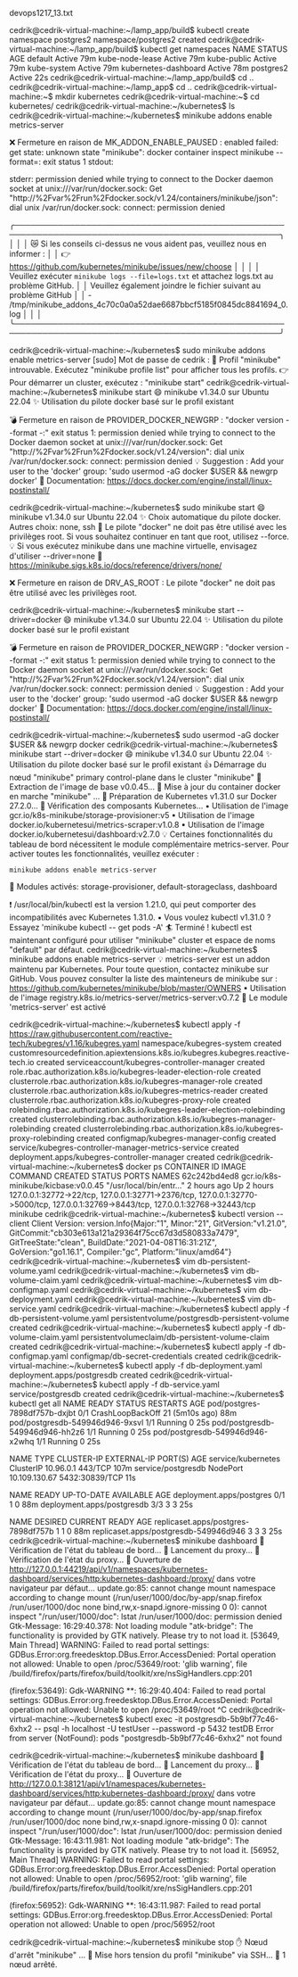 devops1217_13.txt

cedrik@cedrik-virtual-machine:~/lamp_app/build$ kubectl create namespace postgres2
namespace/postgres2 created
cedrik@cedrik-virtual-machine:~/lamp_app/build$ kubectl get namespaces
NAME                   STATUS   AGE
default                Active   79m
kube-node-lease        Active   79m
kube-public            Active   79m
kube-system            Active   79m
kubernetes-dashboard   Active   78m
postgres2              Active   22s
cedrik@cedrik-virtual-machine:~/lamp_app/build$ cd ..
cedrik@cedrik-virtual-machine:~/lamp_app$ cd ..
cedrik@cedrik-virtual-machine:~$ mkdir kubernetes
cedrik@cedrik-virtual-machine:~$ cd kubernetes/
cedrik@cedrik-virtual-machine:~/kubernetes$ ls
cedrik@cedrik-virtual-machine:~/kubernetes$ minikube addons enable metrics-server

❌  Fermeture en raison de MK_ADDON_ENABLE_PAUSED : enabled failed: get state: unknown state "minikube": docker container inspect minikube --format=<no value>: exit status 1
stdout:


stderr:
permission denied while trying to connect to the Docker daemon socket at unix:///var/run/docker.sock: Get "http://%2Fvar%2Frun%2Fdocker.sock/v1.24/containers/minikube/json": dial unix /var/run/docker.sock: connect: permission denied


╭──────────────────────────────────────────────────────────────────────────────────────────────────╮
│                                                                                                  │
│    😿  Si les conseils ci-dessus ne vous aident pas, veuillez nous en informer :                 │
│    👉  https://github.com/kubernetes/minikube/issues/new/choose                                  │
│                                                                                                  │
│    Veuillez exécuter `minikube logs --file=logs.txt` et attachez logs.txt au problème GitHub.    │
│    Veuillez également joindre le fichier suivant au problème GitHub                              │
│    - /tmp/minikube_addons_4c70c0a0a52dae6687bbcf5185f0845dc8841694_0.log                         │
│                                                                                                  │
╰──────────────────────────────────────────────────────────────────────────────────────────────────╯

cedrik@cedrik-virtual-machine:~/kubernetes$ sudo minikube addons enable metrics-server
[sudo] Mot de passe de cedrik : 
🤷  Profil "minikube" introuvable. Exécutez "minikube profile list" pour afficher tous les profils.
👉  Pour démarrer un cluster, exécutez : "minikube start"
cedrik@cedrik-virtual-machine:~/kubernetes$ minikube start
😄  minikube v1.34.0 sur Ubuntu 22.04
✨  Utilisation du pilote docker basé sur le profil existant

💣  Fermeture en raison de PROVIDER_DOCKER_NEWGRP : "docker version --format <no value>-<no value>:<no value>" exit status 1: permission denied while trying to connect to the Docker daemon socket at unix:///var/run/docker.sock: Get "http://%2Fvar%2Frun%2Fdocker.sock/v1.24/version": dial unix /var/run/docker.sock: connect: permission denied
💡  Suggestion : Add your user to the 'docker' group: 'sudo usermod -aG docker $USER && newgrp docker'
📘  Documentation: https://docs.docker.com/engine/install/linux-postinstall/

cedrik@cedrik-virtual-machine:~/kubernetes$ sudo minikube start
😄  minikube v1.34.0 sur Ubuntu 22.04
✨  Choix automatique du pilote docker. Autres choix: none, ssh
🛑  Le pilote "docker" ne doit pas être utilisé avec les privilèges root. Si vous souhaitez continuer en tant que root, utilisez --force.
💡  Si vous exécutez minikube dans une machine virtuelle, envisagez d'utiliser --driver=none
📘    https://minikube.sigs.k8s.io/docs/reference/drivers/none/

❌  Fermeture en raison de DRV_AS_ROOT : Le pilote "docker" ne doit pas être utilisé avec les privilèges root.

cedrik@cedrik-virtual-machine:~/kubernetes$ minikube start --driver=docker
😄  minikube v1.34.0 sur Ubuntu 22.04
✨  Utilisation du pilote docker basé sur le profil existant

💣  Fermeture en raison de PROVIDER_DOCKER_NEWGRP : "docker version --format <no value>-<no value>:<no value>" exit status 1: permission denied while trying to connect to the Docker daemon socket at unix:///var/run/docker.sock: Get "http://%2Fvar%2Frun%2Fdocker.sock/v1.24/version": dial unix /var/run/docker.sock: connect: permission denied
💡  Suggestion : Add your user to the 'docker' group: 'sudo usermod -aG docker $USER && newgrp docker'
📘  Documentation: https://docs.docker.com/engine/install/linux-postinstall/

cedrik@cedrik-virtual-machine:~/kubernetes$ sudo usermod -aG docker $USER && newgrp docker
cedrik@cedrik-virtual-machine:~/kubernetes$ minikube start --driver=docker
😄  minikube v1.34.0 sur Ubuntu 22.04
✨  Utilisation du pilote docker basé sur le profil existant
👍  Démarrage du nœud "minikube" primary control-plane dans le cluster "minikube"
🚜  Extraction de l'image de base v0.0.45...
🏃  Mise à jour du container docker en marche "minikube" ...
🐳  Préparation de Kubernetes v1.31.0 sur Docker 27.2.0...
🔎  Vérification des composants Kubernetes...
    ▪ Utilisation de l'image gcr.io/k8s-minikube/storage-provisioner:v5
    ▪ Utilisation de l'image docker.io/kubernetesui/metrics-scraper:v1.0.8
    ▪ Utilisation de l'image docker.io/kubernetesui/dashboard:v2.7.0
💡  Certaines fonctionnalités du tableau de bord nécessitent le module complémentaire metrics-server. Pour activer toutes les fonctionnalités, veuillez exécuter :

	minikube addons enable metrics-server

🌟  Modules activés: storage-provisioner, default-storageclass, dashboard

❗  /usr/local/bin/kubectl est la version 1.21.0, qui peut comporter des incompatibilités avec Kubernetes 1.31.0.
    ▪ Vous voulez kubectl v1.31.0 ? Essayez 'minikube kubectl -- get pods -A'
🏄  Terminé ! kubectl est maintenant configuré pour utiliser "minikube" cluster et espace de noms "default" par défaut.
cedrik@cedrik-virtual-machine:~/kubernetes$ minikube addons enable metrics-server
💡  metrics-server est un addon maintenu par Kubernetes. Pour toute question, contactez minikube sur GitHub.
Vous pouvez consulter la liste des mainteneurs de minikube sur : https://github.com/kubernetes/minikube/blob/master/OWNERS
    ▪ Utilisation de l'image registry.k8s.io/metrics-server/metrics-server:v0.7.2
🌟  Le module 'metrics-server' est activé

cedrik@cedrik-virtual-machine:~/kubernetes$ kubectl apply -f https://raw.githubusercontent.com/reactive-tech/kubegres/v1.16/kubegres.yaml
namespace/kubegres-system created
customresourcedefinition.apiextensions.k8s.io/kubegres.kubegres.reactive-tech.io created
serviceaccount/kubegres-controller-manager created
role.rbac.authorization.k8s.io/kubegres-leader-election-role created
clusterrole.rbac.authorization.k8s.io/kubegres-manager-role created
clusterrole.rbac.authorization.k8s.io/kubegres-metrics-reader created
clusterrole.rbac.authorization.k8s.io/kubegres-proxy-role created
rolebinding.rbac.authorization.k8s.io/kubegres-leader-election-rolebinding created
clusterrolebinding.rbac.authorization.k8s.io/kubegres-manager-rolebinding created
clusterrolebinding.rbac.authorization.k8s.io/kubegres-proxy-rolebinding created
configmap/kubegres-manager-config created
service/kubegres-controller-manager-metrics-service created
deployment.apps/kubegres-controller-manager created
cedrik@cedrik-virtual-machine:~/kubernetes$ docker ps
CONTAINER ID   IMAGE                                 COMMAND                  CREATED       STATUS       PORTS                                                                                                                                  NAMES
62c242bd4ed8   gcr.io/k8s-minikube/kicbase:v0.0.45   "/usr/local/bin/entr…"   2 hours ago   Up 2 hours   127.0.0.1:32772->22/tcp, 127.0.0.1:32771->2376/tcp, 127.0.0.1:32770->5000/tcp, 127.0.0.1:32769->8443/tcp, 127.0.0.1:32768->32443/tcp   minikube
cedrik@cedrik-virtual-machine:~/kubernetes$ kubectl version --client
Client Version: version.Info{Major:"1", Minor:"21", GitVersion:"v1.21.0", GitCommit:"cb303e613a121a29364f75cc67d3d580833a7479", GitTreeState:"clean", BuildDate:"2021-04-08T16:31:21Z", GoVersion:"go1.16.1", Compiler:"gc", Platform:"linux/amd64"}
cedrik@cedrik-virtual-machine:~/kubernetes$ vim db-persistent-volume.yaml
cedrik@cedrik-virtual-machine:~/kubernetes$ vim db-volume-claim.yaml
cedrik@cedrik-virtual-machine:~/kubernetes$ vim db-configmap.yaml 
cedrik@cedrik-virtual-machine:~/kubernetes$ vim db-deployment.yaml
cedrik@cedrik-virtual-machine:~/kubernetes$ vim db-service.yaml
cedrik@cedrik-virtual-machine:~/kubernetes$ kubectl apply -f db-persistent-volume.yaml
persistentvolume/postgresdb-persistent-volume created
cedrik@cedrik-virtual-machine:~/kubernetes$ kubectl apply -f db-volume-claim.yaml
persistentvolumeclaim/db-persistent-volume-claim created
cedrik@cedrik-virtual-machine:~/kubernetes$ kubectl apply -f db-configmap.yaml
configmap/db-secret-credentials created
cedrik@cedrik-virtual-machine:~/kubernetes$ kubectl apply -f db-deployment.yaml
deployment.apps/postgresdb created
cedrik@cedrik-virtual-machine:~/kubernetes$ kubectl apply -f db-service.yaml
service/postgresdb created
cedrik@cedrik-virtual-machine:~/kubernetes$ kubectl get all
NAME                              READY   STATUS             RESTARTS         AGE
pod/postgres-7898df757b-dxjbt     0/1     CrashLoopBackOff   21 (5m10s ago)   88m
pod/postgresdb-549946d946-9xsvl   1/1     Running            0                25s
pod/postgresdb-549946d946-hh2z6   1/1     Running            0                25s
pod/postgresdb-549946d946-x2whq   1/1     Running            0                25s

NAME                 TYPE        CLUSTER-IP      EXTERNAL-IP   PORT(S)          AGE
service/kubernetes   ClusterIP   10.96.0.1       <none>        443/TCP          107m
service/postgresdb   NodePort    10.109.130.67   <none>        5432:30839/TCP   11s

NAME                         READY   UP-TO-DATE   AVAILABLE   AGE
deployment.apps/postgres     0/1     1            0           88m
deployment.apps/postgresdb   3/3     3            3           25s

NAME                                    DESIRED   CURRENT   READY   AGE
replicaset.apps/postgres-7898df757b     1         1         0       88m
replicaset.apps/postgresdb-549946d946   3         3         3       25s
cedrik@cedrik-virtual-machine:~/kubernetes$ minikube dashboard
🤔  Vérification de l'état du tableau de bord...
🚀  Lancement du proxy...
🤔  Vérification de l'état du proxy...
🎉  Ouverture de http://127.0.0.1:44219/api/v1/namespaces/kubernetes-dashboard/services/http:kubernetes-dashboard:/proxy/ dans votre navigateur par défaut...
update.go:85: cannot change mount namespace according to change mount (/run/user/1000/doc/by-app/snap.firefox /run/user/1000/doc none bind,rw,x-snapd.ignore-missing 0 0): cannot inspect "/run/user/1000/doc": lstat /run/user/1000/doc: permission denied
Gtk-Message: 16:29:40.378: Not loading module "atk-bridge": The functionality is provided by GTK natively. Please try to not load it.
[53649, Main Thread] WARNING: Failed to read portal settings: GDBus.Error:org.freedesktop.DBus.Error.AccessDenied: Portal operation not allowed: Unable to open /proc/53649/root: 'glib warning', file /build/firefox/parts/firefox/build/toolkit/xre/nsSigHandlers.cpp:201

(firefox:53649): Gdk-WARNING **: 16:29:40.404: Failed to read portal settings: GDBus.Error:org.freedesktop.DBus.Error.AccessDenied: Portal operation not allowed: Unable to open /proc/53649/root
^C
cedrik@cedrik-virtual-machine:~/kubernetes$ kubectl exec -it postgresdb-5b9bf77c46-6xhx2 -- psql -h localhost -U testUser --password -p 5432 testDB
Error from server (NotFound): pods "postgresdb-5b9bf77c46-6xhx2" not found

cedrik@cedrik-virtual-machine:~/kubernetes$ minikube dashboard
🤔  Vérification de l'état du tableau de bord...
🚀  Lancement du proxy...
🤔  Vérification de l'état du proxy...
🎉  Ouverture de http://127.0.0.1:38121/api/v1/namespaces/kubernetes-dashboard/services/http:kubernetes-dashboard:/proxy/ dans votre navigateur par défaut...
update.go:85: cannot change mount namespace according to change mount (/run/user/1000/doc/by-app/snap.firefox /run/user/1000/doc none bind,rw,x-snapd.ignore-missing 0 0): cannot inspect "/run/user/1000/doc": lstat /run/user/1000/doc: permission denied
Gtk-Message: 16:43:11.981: Not loading module "atk-bridge": The functionality is provided by GTK natively. Please try to not load it.
[56952, Main Thread] WARNING: Failed to read portal settings: GDBus.Error:org.freedesktop.DBus.Error.AccessDenied: Portal operation not allowed: Unable to open /proc/56952/root: 'glib warning', file /build/firefox/parts/firefox/build/toolkit/xre/nsSigHandlers.cpp:201

(firefox:56952): Gdk-WARNING **: 16:43:11.987: Failed to read portal settings: GDBus.Error:org.freedesktop.DBus.Error.AccessDenied: Portal operation not allowed: Unable to open /proc/56952/root

cedrik@cedrik-virtual-machine:~/kubernetes$ minikube stop
✋  Nœud d'arrêt "minikube" ...
🛑  Mise hors tension du profil "minikube" via SSH…
🛑  1 nœud arrêté.
